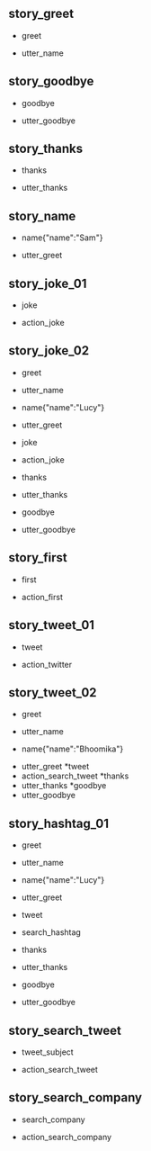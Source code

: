 ## story_greet <!--- The name of the story. It is not mandatory, but useful for debugging. --> 
* greet <!--- User input expressed as intent. In this case it represents users message 'Hello'. --> 
 - utter_name <!--- The response of the chatbot expressed as an action. In this case it represents chatbot's response 'Hello, how can I help?' --> 
 
## story_goodbye
* goodbye
 - utter_goodbye

## story_thanks
* thanks
 - utter_thanks
 
## story_name
* name{"name":"Sam"}
 - utter_greet
 

## story_joke_01
* joke
 - action_joke
 
## story_joke_02
* greet
 - utter_name
* name{"name":"Lucy"} <!--- User response with an entity. In this case it represents user message 'My name is Lucy.' --> 
 - utter_greet
* joke
 - action_joke
* thanks
 - utter_thanks
* goodbye
 - utter_goodbye 
 
 
## story_first
* first
 - action_first
 
## story_tweet_01
* tweet
 - action_twitter
 
## story_tweet_02
 
 * greet
 - utter_name
 * name{"name":"Bhoomika"} 
 - utter_greet
 *tweet
 - action_search_tweet
 *thanks
 - utter_thanks
 *goodbye
 - utter_goodbye
 
 ## story_hashtag_01
* greet
 - utter_name
* name{"name":"Lucy"} <!--- User response with an entity. In this case it represents user message 'My name is Lucy.' --> 
 - utter_greet
* tweet
 - search_hashtag
* thanks
 - utter_thanks
* goodbye
 - utter_goodbye 
 
 
## story_search_tweet
 * tweet_subject
  - action_search_tweet
  
## story_search_company
  * search_company
  - action_search_company

